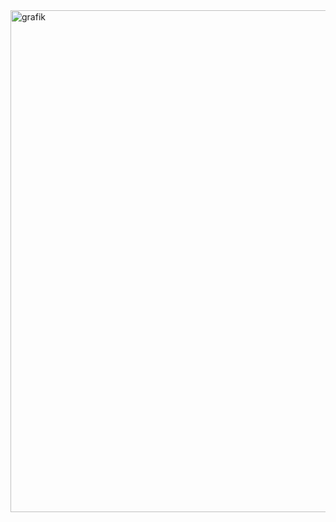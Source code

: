 <img width="803" alt="grafik" src="https://github.com/user-attachments/assets/bc2be078-4148-49fd-acbc-acb0a8eaab54">
